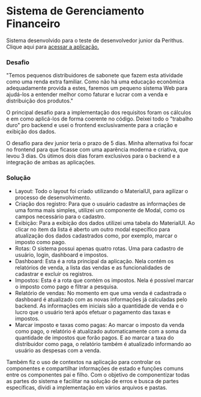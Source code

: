 # Sistema de Gerenciamento Financeiro
Sistema desenvolvido para o teste de desenvolvedor junior da Perithus.
Clique aqui para [acessar a aplicação.](https://sigefi-frontend.herokuapp.com/)


### Desafio
"Temos pequenos distribuidores de sabonete que fazem esta atividade como uma renda extra familiar. Como não há uma educação econômica adequadamente provida a estes, faremos um pequeno sistema Web para ajudá-los a entender melhor como faturar e lucrar com a venda e distribuição dos produtos."

O principal desafio para a implementação dos requisitos foram os cálculos e em como aplicá-los de forma coerente no código. Deixei todo o "trabalho duro" pro backend e usei o frontend exclusivamente para a criação e exibição dos dados.

O desafio para dev junior teria o prazo de 5 dias. Minha alternativa foi focar no frontend para que ficasse com uma aparência moderna e criativa, que levou 3 dias. Os útimos dois dias foram exclusivos para o backend e a integração de ambas as aplicações.

### Solução
- Layout: Todo o layout foi criado utilizando o MaterialUI, para agilizar o processo de desenvolvimento.
- Criação dos registro: Para que o usuário cadastre as informações de uma forma mais simples, utilizei um componente de Modal, como os campos necessário para o cadastro.
- Exibição: Para a exibição dos dados utilizei uma tabela do MaterialUI. Ao clicar no item da lista é aberto um outro modal específico para atualização dos dados cadastrados como, por exemplo, marcar o imposto como pago.
- Rotas: O sistema possui apenas quatro rotas. Uma para cadastro de usuário, login, dashboard e impostos. 
- Dashboard: Esta é a rota principal da aplicação. Nela contém os relatórios de venda, a lista das vendas e as funcionalidades de cadastrar e excluir os registros.
- Impostos: Esta é a rota que contém os impostos. Nela é possível marcar o imposto como pago e filtrar a pesquisa.
- Relatório de vendas: No momento em que uma venda é cadastrada o dashboard é atualizado com as novas informações já calculadas pelo backend. As informações em iniciais são a quantidade de venda e o lucro que o usuário terá após efetuar o pagamento das taxas e impostos.
- Marcar imposto e taxas como pagas: Ao marcar o imposto da venda como pago, o relatório é atualizado automaticamente com a soma da quantidade de impostos que forão pagos. E ao marcar a taxa do distribuidor como paga, o relatório também é atualizado informando ao usuário as despesas com a venda.

Também fiz o uso de contextos na aplicação para controlar os componentes e compartilhar informações de estado e funções comuns entre os componentes pai e filho. Com o objetivo de componentizar todas as partes do sistema e facilitar na solução de erros e busca de partes específicas, dividi a implementação em vários arquivos e pastas.
